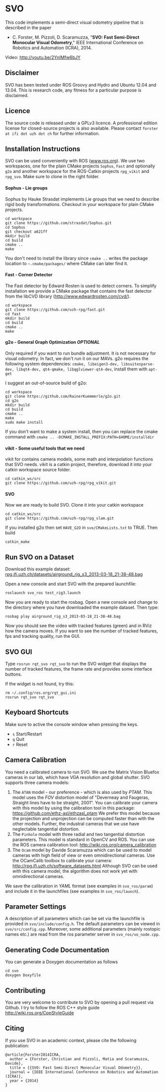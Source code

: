 SVO
===

This code implements a semi-direct visual odometry pipeline that is described in the paper 

*   C. Forster, M. Pizzoli, D. Scaramuzza,
    "__SVO: Fast Semi-Direct Monocular Visual Odometry__,"
    IEEE International Conference on Robotics and Automation (ICRA), 2014.

Video: http://youtu.be/2YnIMfw6bJY

Disclaimer
----------

SVO has been tested under ROS Groovy and Hydro and Ubuntu 12.04 and 13.04. This is research code, any fitness for a particular purpose is disclaimed.


Licence
-------

The source code is released under a GPLv3 licence. A professional edition license for closed-source projects is also available. Please contact `forster at ifi dot uzh dot ch` for further information.


Installation Instructions
-------------------------

SVO can be used conveniently with ROS (www.ros.org).
We use two workspaces, one for the plain CMake projects `Sophus`, `Fast` and optionally `g2o` and another workspace for the ROS-Catkin projects `rpg_vikit` and `rpg_svo`. Make sure to clone in the right folder.

#### Sophus - Lie groups

Sophus by Hauke Strasdat implements Lie groups that we need to describe rigid body transformations. Checkout in your workspace for plain CMake projects.

    cd workspace
    git clone https://github.com/strasdat/Sophus.git
    cd Sophus
    git checkout a621ff
    mkdir build
    cd build
    cmake ..
    make

You don't need to install the library since `cmake ..` writes the package location to `~.cmake/packages/` where CMake can later find it.

#### Fast - Corner Detector

The Fast detector by Edward Rosten is used to detect corners.
To simplify installation we provide a CMake package that contains the fast detector from the libCVD library (http://www.edwardrosten.com/cvd/).

    cd workspace
    git clone https://github.com/uzh-rpg/fast.git
    cd fast
    mkdir build
    cd build
    cmake ..
    make

#### g2o - General Graph Optimization _OPTIONAL_

Only required if you want to run bundle adjustment. It is not necessary for visual odometry. In fact, we don't run it on our MAVs.
g2o requires the following system dependencies: `cmake, libeigen3-dev, libsuitesparse-dev, libqt4-dev, qt4-qmake, libqglviewer-qt4-dev`, install them with `apt-get`
    
I suggest an out-of-source build of g2o:

    cd workspace
    git clone https://github.com/RainerKuemmerle/g2o.git
    cd g2o
    mkdir build
    cd build
    cmake ..
    make
    sudo make install

If you don't want to make a system install, then you can replace the cmake command with `cmake .. -DCMAKE_INSTALL_PREFIX:PATH=$HOME/installdir` 

#### vikit - Some useful tools that we need

vikit for contains camera models, some math and interpolation functions that SVO needs.
vikit is a catkin project, therefore, download it into your catkin workspace source folder.

    cd catkin_ws/src
    git clone https://github.com/uzh-rpg/rpg_vikit.git

#### SVO

Now we are ready to build SVO.
Clone it into your catkin workspace

    cd catkin_ws/src
    git clone https://github.com/uzh-rpg/rpg_slam.git

If you installed g2o then set `HAVE_G2O` in `svo/CMakeLists.txt` to TRUE.
Then build

    catkin_make


Run SVO on a Dataset
-------------------------

Download this example dataset: [rpg.ifi.uzh.ch/datasets/airground_rig_s3_2013-03-18_21-38-48.bag](http://rpg.ifi.uzh.ch/datasets/airground_rig_s3_2013-03-18_21-38-48.bag)

Open a new console and start SVO with the prepared launchfile:

    roslaunch svo_ros test_rig3.launch
    
Now you are ready to start the rosbag. Open a new console and change to the directory where you have downloaded the example dataset. Then type:

    rosbag play airground_rig_s3_2013-03-18_21-38-48.bag
    
Now you should see the video with tracked features (green) and in RViz how the camera moves.
If you want to see the number of tracked features, fps and tracking quality, run the GUI.

SVO GUI
-------

Type `rosrun rqt_svo rqt_svo` to run the SVO widget that displays the number of tracked features, the frame rate and provides some interface buttons.

If the widget is not found, try this:

    rm ~/.config/ros.org/rqt_gui.ini
    rosrun rqt_svo rqt_svo


Keyboard Shortcuts
------------------

Make sure to active the console window when pressing the keys.

* `s`   Start/Restart
* `q`   Quit
* `r`   Reset

Camera Calibration
------------------

You need a calibrated camera to run SVO. We use the Matrix Vision Bluefox cameras in our lab, which have VGA resolution and global shutter.
SVO supports three camera models: 

1. The `ATAN` model - our preference - which is also used by _PTAM_. This model uses the _FOV_ distortion model of "Deverneay and Faugeras, Straight lines have to be straight, 2001". You can calibrate your camera with this model by using the calibration tool in this package: https://github.com/ethz-asl/ethzasl_ptam We prefer this model because the projection and unprojection can be computed faster than with the other models. Further, the industral cameras that we use have neglectable tangential distortion.
2. The `Pinhole` model with three radial and two tangential distortion parameters. This model is standard in OpenCV and ROS. You can use the ROS camera calibration tool: http://wiki.ros.org/camera_calibration
3. The `Ocam` model by Davide Scaramuzza which can be used to model cameras with high field of view or even omnidirectional cameras. Use the OCamCalib toolbox to calibrate your camera: http://rpg.ifi.uzh.ch/software_datasets.html
Although SVO can be used with this camera model, the algorithm does not work yet with omnidirectional cameras.

We save the calibration in _YAML_ format (see examples in `svo_ros/param`) and include it in the launchfiles (see examples in `svo_ros/launch`).

Parameter Settings
------------------

A description of all parameters which can be set via the launchfile is provided in `svo/include/config.h`. The default parameters can be viewed in `svo/src/config.cpp`. Moreover, some additional parameters (mainly rostopic names etc.) are read from the ros parameter server in `svo_ros/vo_node.cpp`.

Generating Code Documentation
-----------------------------

You can generate a Doxygen documentation as follows

    cd svo
    doxygen Doxyfile

Contributing
------------

You are very welcome to contribute to SVO by opening a pull request via Github.
I try to follow the ROS C++ style guide http://wiki.ros.org/CppStyleGuide

Citing
------

If you use SVO in an academic context, please cite the following publication:

    @article{Forster2014ICRA,
      author = {Forster, Christian and Pizzoli, Matia and Scaramuzza, Davide},
      title = {{SVO: Fast Semi-Direct Monocular Visual Odometry}},
      journal = {IEEE International Conference on Robotics and Automation (ICRA)},
      year = {2014}
    }
